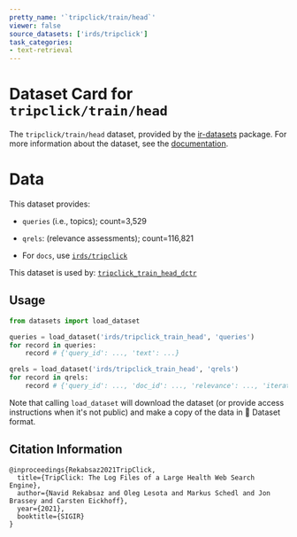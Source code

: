 ```yaml
---
pretty_name: '`tripclick/train/head`'
viewer: false
source_datasets: ['irds/tripclick']
task_categories:
- text-retrieval
---
```


# Dataset Card for `tripclick/train/head`

The `tripclick/train/head` dataset, provided by the [ir-datasets](https://ir-datasets.com/) package.
For more information about the dataset, see the [documentation](https://ir-datasets.com/tripclick#tripclick/train/head).

# Data

This dataset provides:
 - `queries` (i.e., topics); count=3,529
 - `qrels`: (relevance assessments); count=116,821

 - For `docs`, use [`irds/tripclick`](https://huggingface.co/datasets/irds/tripclick)

This dataset is used by: [`tripclick_train_head_dctr`](https://huggingface.co/datasets/irds/tripclick_train_head_dctr)


## Usage

```python
from datasets import load_dataset

queries = load_dataset('irds/tripclick_train_head', 'queries')
for record in queries:
    record # {'query_id': ..., 'text': ...}

qrels = load_dataset('irds/tripclick_train_head', 'qrels')
for record in qrels:
    record # {'query_id': ..., 'doc_id': ..., 'relevance': ..., 'iteration': ...}

```

Note that calling `load_dataset` will download the dataset (or provide access instructions when it's not public) and make a copy of the
data in 🤗 Dataset format.

## Citation Information

```
@inproceedings{Rekabsaz2021TripClick,
  title={TripClick: The Log Files of a Large Health Web Search Engine}, 
  author={Navid Rekabsaz and Oleg Lesota and Markus Schedl and Jon Brassey and Carsten Eickhoff},
  year={2021},
  booktitle={SIGIR}
}
```
